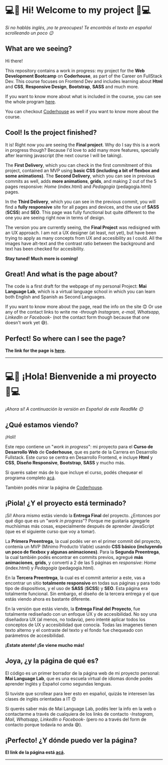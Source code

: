 # 💻🚀 Hi! Welcome to my project 🚀💻

_Si no hablás inglés, ¡no te preocupes! Te encontrás el texto en español scrolleando un poco 😉_

## What are we seeing?

Hi there! 

This repository contains a work in progress: my project for the **Web Development Bootcamp** on **Coderhouse**, as part of the Career on FullStack Dev. This course focuses on Frontend Dev and includes learning about **Html** and **CSS**, **Responsive Design**, **Bootstrap**, **SASS** and much more. 

If you want to know more about what is included in the course, you can see the whole program [here](https://drive.google.com/file/d/1Zl8c2cqUin3_GGgRM2kbjL1Q1MWgNEUu/view). 

You can checkout [Coderhouse](https://www.coderhouse.com/) as well if you want to know more about the course.


## Cool! Is the project finished?

It is! Right now you are seeing the  **Final project**. Why do I say this is a work in progress though? Because I'd love to add many more features, specially after learning javascript (the next course I will be taking). 

The **First Delivery**, which you can check in the first commitment of this project, contained an MVP using **basic CSS (including a bit of flexbox and some animations)**. The **Second Delivery**, which you can see in previous commits as well, adds **more animations**, **grids**, and making 2 out of the 5 pages responsive: _Home_  (index.html) and _Pedagogía_ (pedagogia.html) pages.

In the **Third Delivery**, which you can see in the previous commit, you will find a **fully responsive** site for all pages and devices, and the use of **SASS** (**SCSS**) and **SEO**. This page was fully functional but quite different to the one you are seeing right now in terms of design. 

The version you are currently seeing, the **Final Project**  was redisigned with an UX approach. I am not a UX designer (at least, not yet), but have been trying to apply as many concepts from UX and accesibility as I could. All the images have alt-text and the contrast ratio between the background and text has been checked for accesibility.

**Stay tuned! Much more is coming!**

## Great! And what is the page about?

The code is a first draft for the webpage of my personal Project: __Mai Language Lab__, which is a virtual language school in which you can learn both English and Spanish as Second Languages. 

If you want to know more about the page, read the info on the site 😊 Or use any of the contact links to write me _-through Instagram, e-mail, Whatsapp, LinkedIn or Facebook-_ (not the contact form though because that one doesn't work yet 😅). 
 


## Perfect! So where can I see the page?

**The link for the page is [here](https://maigutter.github.io/preentrega2_coderhouse/).**

---
# 💻🚀 ¡Hola! Bienvenide a mi proyecto 🚀💻
_¡Ahora sí! A continuación la versión en Español de este ReadMe 😊_

## ¿Qué estamos viendo?

¡Holi! 

Este repo contiene un "_work in progress_": mi proyecto para el **Curso de Desarrollo Web** de **Coderhouse**, que es parte de la Carrera en Desarrollo Fullstack. Este curso se centra en Desarrollo Frontend, e incluye **Html** y **CSS**, **Diseño Responsive**, **Bootstrap**, **SASS** y mucho más. 

Si querés saber más de lo que incluye el curso, podés chequear el programa completo [acá](https://drive.google.com/file/d/1Zl8c2cqUin3_GGgRM2kbjL1Q1MWgNEUu/view). 

También podés mirar la página de [Coderhouse](https://www.coderhouse.com/).


## ¡Piola! ¿Y el proyecto está terminado?

¡Sí! Ahora mismo estás viendo la  **Entrega Final** del proyecto. ¿Entonces por qué digo que es un "_work in progress_"? Porque me gustaría agregarle muchísimas más cosas, especialmente después de aprender JavaScript (que es el siguiente curso que voy a tomar).

La **Primera Preentrega**, la cual podés ver en el primer commit del proyecto, contenía un MVP (Mínimo Producto Viable) usando **CSS básico (incluyendo un poco de flexbox y algunas animaciones)**. Para la **Segunda Preentrega**, la cual también podés encontrar en commits previos, agregué **más animaciones**, **grids**, y convertí a 2 de las 5 páginas en *responsive*: _Home_  (index.html) y _Pedagogía_ (pedagogia.html).

En la **Tercera Preentrega**, la cual es el commit anterior a este, vas a encontrar un sitio **totalmente responsivo** en todas sus páginas y para todo tipo de dispositivos, y el uso de **SASS** (**SCSS**) y **SEO**. Esta página era totalmente funcional. Sin embargo, el diseño de la tercera entrega y el que estás viendo ahora es bastante diferente. 

En la versión que estás viendo, la **Entrega Final del Proyecto**, fue totalmente rediseñado con un enfoque UX y de accesibilidad. No soy una diseñadora UX (al menos, no todavía), pero intenté aplicar todos los conceptos de UX y accesibilidad que conocía. Todas las imagenes tienen texto alterno y el contraste del texto y el fondo fue chequeado con parámetros de accesibilidad.


**¡Estate atente! ¡Se viene mucho más!**

## Joya, ¿y la página de qué es?

El código es un primer borrador de la página web de mi proyecto personal: __Mai Language Lab__, que es una escuela virtual de idiomas donde podés aprender Inglés y Español como segundas lenguas. 

Si tuviste que scrollear para leer esto en español, quizás te interesen las clases de inglés orientadas a IT 😊

Si querés saber más de Mai Language Lab, podés leer la info en la web o  contactarme a través de cualquiera de los links de contacto _-Instagram, Mail, Whatsapp, LinkedIn o Facebook-_ (pero no a través del form de contacto porque todavía no anda 😅). 


## ¡Perfecto! ¿Y dónde puedo ver la página?

**El link de la página está [acá](https://maigutter.github.io/preentrega2_coderhouse/).**

---